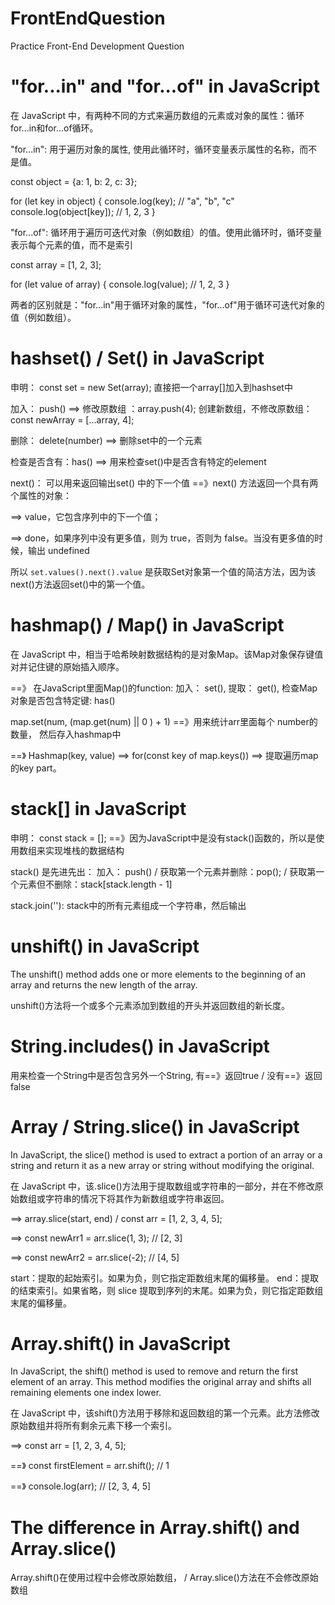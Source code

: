 # FrontEndQuestion
Practice Front-End Development Question

# "for...in" and "for...of" in JavaScript
在 JavaScript 中，有两种不同的方式来遍历数组的元素或对象的属性：循环for...in和for...of循环。

"for...in": 用于遍历对象的属性, 使用此循环时，循环变量表示属性的名称，而不是值。

const object = {a: 1, b: 2, c: 3};

for (let key in object) {
  console.log(key); // "a", "b", "c"
  console.log(object[key]); // 1, 2, 3
}

"for...of": 循环用于遍历可迭代对象（例如数组）的值。使用此循环时，循环变量表示每个元素的值，而不是索引

const array = [1, 2, 3];

for (let value of array) {
  console.log(value); // 1, 2, 3
}

两者的区别就是："for...in"用于循环对象的属性，"for...of"用于循环可迭代对象的值（例如数组）。

# hashset() / Set() in JavaScript
申明： const set = new Set(array); 直接把一个array[]加入到hashset中

加入： push() ==> 修改原数组 ：array.push(4); 创建新数组，不修改原数组： const newArray = [...array, 4];

删除： delete(number) ==> 删除set中的一个元素

检查是否含有：has() ==> 用来检查set()中是否含有特定的element

next()： 可以用来返回输出set() 中的下一个值 ==》next() 方法返回一个具有两个属性的对象：

==> value，它包含序列中的下一个值；

==> done，如果序列中没有更多值，则为 true，否则为 false。当没有更多值的时候，输出 undefined

所以 `set.values().next().value` 是获取Set对象第一个值的简洁方法，因为该next()方法返回set()中的第一个值。

# hashmap() / Map() in JavaScript

在 JavaScript 中，相当于哈希映射数据结构的是对象Map。该Map对象保存键值对并记住键的原始插入顺序。

==》 在JavaScript里面Map()的function: 加入： set(),  提取： get(), 检查Map对象是否包含特定键: has()

map.set(num, (map.get(num) || 0 ) + 1) ==》用来统计arr里面每个 number的数量， 然后存入hashmap中

==》 Hashmap(key, value)  ==> for(const key of map.keys()) ==> 提取遍历map的key part。

# stack[] in JavaScript
申明： const stack = []; ==》因为JavaScript中是没有stack()函数的，所以是使用数组来实现堆栈的数据结构

stack() 是先进先出： 加入： push()   /   获取第一个元素并删除：pop();  / 获取第一个元素但不删除：stack[stack.length - 1] 

stack.join(''): stack中的所有元素组成一个字符串，然后输出

# unshift() in JavaScript
The unshift() method adds one or more elements to the beginning of an array and returns the new length of the array.

unshift()方法将一个或多个元素添加到数组的开头并返回数组的新长度。

# String.includes() in JavaScript

用来检查一个String中是否包含另外一个String, 有==》返回true / 没有==》返回false

# Array / String.slice() in JavaScript

In JavaScript, the slice() method is used to extract a portion of an array or a string and return it as a new array 
or string without modifying the original.

在 JavaScript 中，该.slice()方法用于提取数组或字符串的一部分，并在不修改原始数组或字符串的情况下将其作为新数组或字符串返回。

==> array.slice(start, end) / const arr = [1, 2, 3, 4, 5]; 

==> const newArr1 = arr.slice(1, 3); // [2, 3] 

==> const newArr2 = arr.slice(-2); // [4, 5]

start：提取的起始索引。如果为负，则它指定距数组末尾的偏移量。
end：提取的结束索引。如果省略，则 slice 提取到序列的末尾。如果为负，则它指定距数组末尾的偏移量。

# Array.shift() in JavaScript
In JavaScript, the shift() method is used to remove and return the first element of an array. 
This method modifies the original array and shifts all remaining elements one index lower.

在 JavaScript 中，该shift()方法用于移除和返回数组的第一个元素。此方法修改原始数组并将所有剩余元素下移一个索引。

==> const arr = [1, 2, 3, 4, 5]; 

==》 const firstElement = arr.shift(); // 1

==》 console.log(arr); // [2, 3, 4, 5]

# The difference in Array.shift() and Array.slice()
Array.shift()在使用过程中会修改原始数组， / Array.slice()方法在不会修改原始数组
